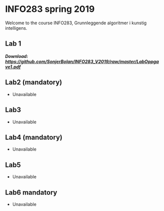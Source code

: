 # INFO283 spring 2019
Welcome to the course INFO283, Grunnleggende algoritmer i kunstig intelligens.


## Lab 1
##### Download: https://github.com/SonjerBolan/INFO283_V2019/raw/master/LabOppgave1.pdf

## Lab2 (mandatory)
 - Unavailable

## Lab3
 - Unavailable
 
## Lab4 (mandatory)
 - Unavailable
 
## Lab5
 - Unavailable
 
## Lab6 mandatory
 - Unavailable
